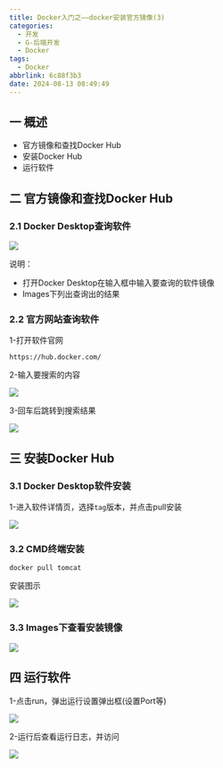 ```yaml
---
title: Docker入门之——docker安装官方镜像(3)
categories:
  - 开发
  - G-后端开发
  - Docker
tags:
  - Docker
abbrlink: 6c88f3b3
date: 2024-08-13 08:49:49
---
```

## 一 概述

* 官方镜像和查找Docker Hub
* 安装Docker Hub
* 运行软件

<!--more-->

## 二 官方镜像和查找Docker Hub

### 2.1 Docker Desktop查询软件

![][1]

说明：

* 打开Docker Desktop在输入框中输入要查询的软件镜像
* Images下列出查询出的结果

### 2.2 官方网站查询软件

1-打开软件官网

```
https://hub.docker.com/
```

2-输入要搜索的内容

![][2]

3-回车后跳转到搜索结果

![][3]

## 三 安装Docker Hub

### 3.1 Docker Desktop软件安装

1-进入软件详情页，选择`tag`版本，并点击pull安装

![][4]

### 3.2 CMD终端安装

```
docker pull tomcat
```

安装图示

![][5]

### 3.3 Images下查看安装镜像

![][6]

## 四 运行软件

1-点击run，弹出运行设置弹出框(设置Port等)

![][7]

2-运行后查看运行日志，并访问

![][8]



[1]:https://cdn.jsdelivr.net/gh/PGzxc/CDN/blog-docker/docker-3-desktop-search-hub.png
[2]:https://cdn.jsdelivr.net/gh/PGzxc/CDN/blog-docker/docker-3-website-search-hub.png
[3]:https://cdn.jsdelivr.net/gh/PGzxc/CDN/blog-docker/docker-3-website-search-result.png
[4]:https://cdn.jsdelivr.net/gh/PGzxc/CDN/blog-docker/docker-3-desktop-pull.png
[5]:https://cdn.jsdelivr.net/gh/PGzxc/CDN/blog-docker/docker-3-cmd-pull.png
[6]:https://cdn.jsdelivr.net/gh/PGzxc/CDN/blog-docker/docker-3-images-local.png
[7]:https://cdn.jsdelivr.net/gh/PGzxc/CDN/blog-docker/docker-3-run-container.png
[8]:https://cdn.jsdelivr.net/gh/PGzxc/CDN/blog-docker/docker-3-log-visit.png